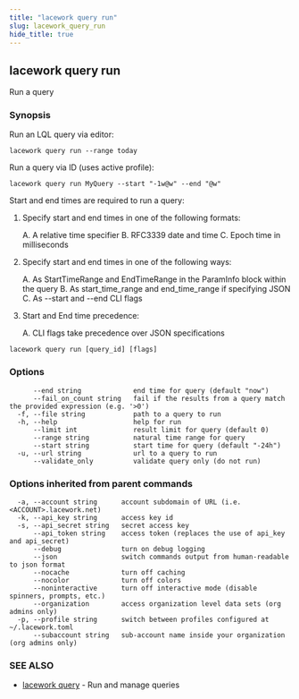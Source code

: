 ```yaml
---
title: "lacework query run"
slug: lacework_query_run
hide_title: true
---
```


## lacework query run

Run a query

### Synopsis

Run an LQL query via editor:

    lacework query run --range today

Run a query via ID (uses active profile):

    lacework query run MyQuery --start "-1w@w" --end "@w"

Start and end times are required to run a query:

1.  Specify start and end times in one of the following formats:

    A. A relative time specifier
    B. RFC3339 date and time
    C. Epoch time in milliseconds

2. Specify start and end times in one of the following ways:

    A. As StartTimeRange and EndTimeRange in the ParamInfo block within the query
    B. As start_time_range and end_time_range if specifying JSON
    C. As --start and --end CLI flags

3. Start and End time precedence:

    A. CLI flags take precedence over JSON specifications

```
lacework query run [query_id] [flags]
```

### Options

```
      --end string             end time for query (default "now")
      --fail_on_count string   fail if the results from a query match the provided expression (e.g. '>0')
  -f, --file string            path to a query to run
  -h, --help                   help for run
      --limit int              result limit for query (default 0)
      --range string           natural time range for query
      --start string           start time for query (default "-24h")
  -u, --url string             url to a query to run
      --validate_only          validate query only (do not run)
```

### Options inherited from parent commands

```
  -a, --account string      account subdomain of URL (i.e. <ACCOUNT>.lacework.net)
  -k, --api_key string      access key id
  -s, --api_secret string   secret access key
      --api_token string    access token (replaces the use of api_key and api_secret)
      --debug               turn on debug logging
      --json                switch commands output from human-readable to json format
      --nocache             turn off caching
      --nocolor             turn off colors
      --noninteractive      turn off interactive mode (disable spinners, prompts, etc.)
      --organization        access organization level data sets (org admins only)
  -p, --profile string      switch between profiles configured at ~/.lacework.toml
      --subaccount string   sub-account name inside your organization (org admins only)
```

### SEE ALSO

* [lacework query](lacework_query.md)	 - Run and manage queries

